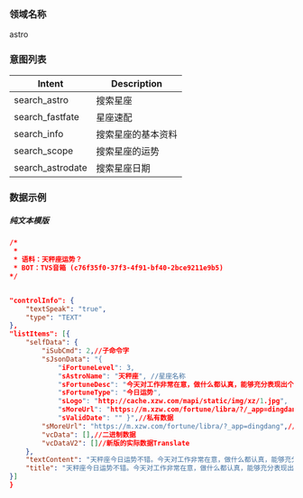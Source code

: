 ### 领域名称
astro


### 意图列表

| Intent    | Description |
| --------- | ----------- |
| search_astro  |    搜索星座  |
|search_fastfate|星座速配|
|search_info|搜索星座的基本资料|
|search_scope|搜索星座的运势|
|search_astrodate|搜索星座日期|
### 数据示例

##### 纯文本模版

```json
/*
 *
 * 语料：天秤座运势？
 * BOT：TVS音箱 (c76f35f0-37f3-4f91-bf40-2bce9211e9b5)
*/ 


"controlInfo": {
	"textSpeak": "true",
	"type": "TEXT"
},
"listItems": [{
	"selfData": {
		"iSubCmd": 2,//子命令字
		"sJsonData": "{ 
			"iFortuneLevel": 3, 
			"sAstroName": "天秤座", //星座名称
			"sFortuneDesc": "今天对工作非常在意，做什么都认真，能够充分表现出个人能力，偶尔会有思想摇摆的时候，不过很快能回过神来。但要做每件事都不能马虎，都要多检查细节，还有时刻不忘给自己点赞，给自己多点自信心。", 
			"sFortuneType": "今日运势", 
			"sLogo": "http://cache.xzw.com/mapi/static/img/xz/1.jpg", 
			"sMoreUrl": "https://m.xzw.com/fortune/libra/?/_app=dingdang", 
			"sValidDate": "" }",//私有数据
		"sMoreUrl": "https://m.xzw.com/fortune/libra/?_app=dingdang",//跳转的URL
		"vcData": [],//二进制数据
		"vcDataV2": []//新版的实际数据Translate
	},
	"textContent": "天秤座今日运势不错。今天对工作非常在意，做什么都认真，能够充分表现出个人能力，偶尔会有思想摇摆的时候，不过很快能回过神来。",
	"title": "天秤座今日运势不错。今天对工作非常在意，做什么都认真，能够充分表现出个人能力，偶尔会有思想摇摆的时候，不过很快能回过神来。"
}]
}
```



